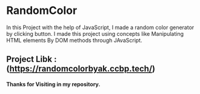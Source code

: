 # RandomColor
In this Project with the help of JavaScript, I made a random color generator by clicking button. I made this project using concepts like Manipulating HTML elements By DOM methods through JAvaScript.

## Project Libk : (https://randomcolorbyak.ccbp.tech/)

#### Thanks for Visiting in my repository.
